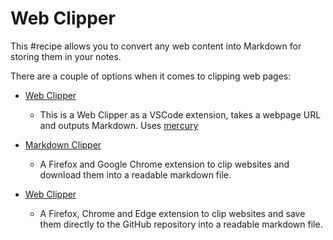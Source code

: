 # Web Clipper

This #recipe allows you to convert any web content into Markdown for storing them in your notes.

There are a couple of options when it comes to clipping web pages:

- [Web Clipper](https://marketplace.visualstudio.com/items?itemName=jsartelle.web-clipper)
  - This is a Web Clipper as a VSCode extension, takes a webpage URL and outputs Markdown. Uses [mercury](https://github.com/postlight/mercury-parser)

- [Markdown Clipper](https://github.com/deathau/markdownload)
  - A Firefox and Google Chrome extension to clip websites and download them into a readable markdown file.

- [Web Clipper](https://clipper.website/)
  - A Firefox, Chrome and Edge extension to clip websites and save them directly to the GitHub repository into a readable markdown file.
